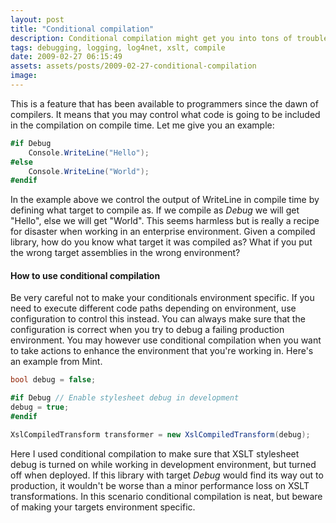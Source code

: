 ```yaml
---
layout: post
title: "Conditional compilation"
description: Conditional compilation might get you into tons of trouble, but it can be cool for some meta tasks.
tags: debugging, logging, log4net, xslt, compile
date: 2009-02-27 06:15:49
assets: assets/posts/2009-02-27-conditional-compilation
image: 
---
```


This is a feature that has been available to programmers since the dawn of compilers. It means that you may control what code is going to be included in the compilation on compile time. Let me give you an example:

```csharp
#if Debug
    Console.WriteLine("Hello");
#else
    Console.WriteLine("World");
#endif
```

In the example above we control the output of WriteLine in compile time by defining what target to compile as. If we compile as _Debug_ we will get "Hello", else we will get "World".  This seems harmless but is really a recipe for disaster when working in an enterprise environment. Given a compiled library, how do you know what target it was compiled as? What if you put the wrong target assemblies in the wrong environment?

#### How to use conditional compilation

Be very careful not to make your conditionals environment specific. If you need to execute different code paths depending on environment, use configuration to control this instead. You can always make sure that the configuration is correct when you try to debug a failing production environment.  You may however use conditional compilation when you want to take actions to enhance the environment that you're working in. Here's an example from Mint.

```csharp
bool debug = false;

#if Debug // Enable stylesheet debug in development
debug = true;
#endif

XslCompiledTransform transformer = new XslCompiledTransform(debug);
```

Here I used conditional compilation to make sure that XSLT stylesheet debug is turned on while working in development environment, but turned off when deployed.  If this library with target _Debug_ would find its way out to production, it wouldn't be worse than a minor performance loss on XSLT transformations. In this scenario conditional compilation is neat, but beware of making your targets environment specific.
